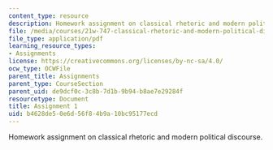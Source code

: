 ```yaml
---
content_type: resource
description: Homework assignment on classical rhetoric and modern political discourse.
file: /media/courses/21w-747-classical-rhetoric-and-modern-political-discourse-fall-2009/b4628de50e6d56f84b9a10bc95177ecd_MIT21W_747_01F09_assn01.pdf
file_type: application/pdf
learning_resource_types:
- Assignments
license: https://creativecommons.org/licenses/by-nc-sa/4.0/
ocw_type: OCWFile
parent_title: Assignments
parent_type: CourseSection
parent_uid: de9dcf0c-3c8b-7d1b-9b94-b8ae7e29284f
resourcetype: Document
title: Assignment 1
uid: b4628de5-0e6d-56f8-4b9a-10bc95177ecd
---
```

Homework assignment on classical rhetoric and modern political discourse.